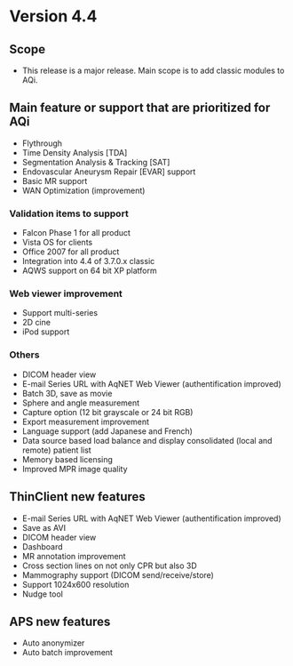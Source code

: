 <!-- TITLE: (2009) Version 4.4 -->
<!-- SUBTITLE: A quick summary of Version 4.4 -->

# Version 4.4
## Scope
* This release is a major release.  Main scope is to add classic modules to AQi.

## Main feature or support that are prioritized for AQi
* Flythrough 
* Time Density Analysis [TDA] 
* Segmentation Analysis & Tracking [SAT] 
* Endovascular Aneurysm Repair [EVAR] support
* Basic MR support
* WAN Optimization (improvement)
### Validation items to support
* Falcon Phase 1 for all product
* Vista OS for clients
* Office 2007 for all product
* Integration into 4.4 of 3.7.0.x classic
* AQWS support on 64 bit XP platform

### Web viewer improvement
*    Support multi-series
*    2D cine
*    iPod support
### Others
*    DICOM header view
*    E-mail Series URL with AqNET Web Viewer (authentification improved)
*    Batch 3D, save as movie
*    Sphere and angle measurement
*    Capture option (12 bit grayscale or 24 bit RGB)
*    Export measurement improvement
*    Language support (add Japanese and French)
*    Data source based load balance and display consolidated (local and remote) patient list
*    Memory based licensing 
*    Improved MPR image quality

## ThinClient new features
* E-mail Series URL with AqNET Web Viewer (authentification improved)
* Save as AVI 
* DICOM header view
* Dashboard
* MR annotation improvement
* Cross section lines on not only CPR but also 3D
* Mammography support (DICOM send/receive/store)
* Support 1024x600 resolution
* Nudge tool

## APS new features
* Auto anonymizer
* Auto batch improvement
